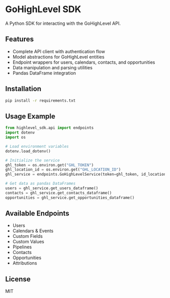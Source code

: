 # GoHighLevel SDK

A Python SDK for interacting with the GoHighLevel API.

## Features

- Complete API client with authentication flow
- Model abstractions for GoHighLevel entities
- Endpoint wrappers for users, calendars, contacts, and opportunities
- Data manipulation and parsing utilities
- Pandas DataFrame integration

## Installation

```bash
pip install -r requirements.txt
```

## Usage Example

```python
from highlevel_sdk.api import endpoints
import dotenv
import os

# Load environment variables
dotenv.load_dotenv()

# Initialize the service
ghl_token = os.environ.get("GHL_TOKEN")
ghl_location_id = os.environ.get("GHL_LOCATION_ID")
ghl_service = endpoints.GoHighLevelService(token=ghl_token, id_location=ghl_location_id)

# Get data as pandas DataFrames
users = ghl_service.get_users_dataframe()
contacts = ghl_service.get_contacts_dataframe()
opportunities = ghl_service.get_opportunities_dataframe()
```

## Available Endpoints

- Users
- Calendars & Events
- Custom Fields
- Custom Values
- Pipelines
- Contacts
- Opportunities
- Attributions

## License

MIT
